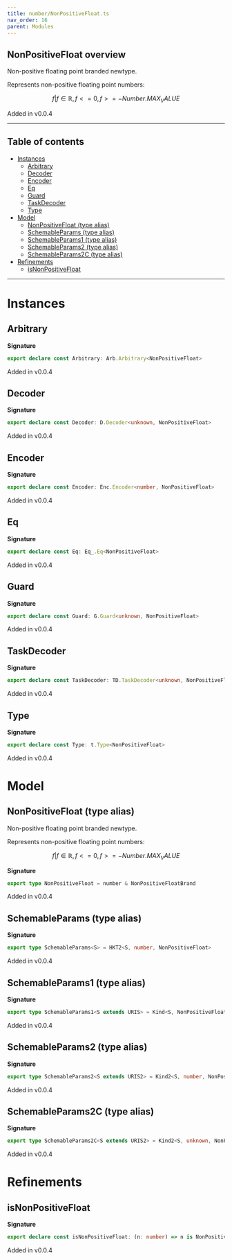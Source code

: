 ```yaml
---
title: number/NonPositiveFloat.ts
nav_order: 16
parent: Modules
---
```


## NonPositiveFloat overview

Non-positive floating point branded newtype.

Represents non-positive floating point numbers:

```math
 { f | f ∈ ℝ, f <= 0, f >= -Number.MAX_VALUE }
```

Added in v0.0.4

---

<h2 class="text-delta">Table of contents</h2>

- [Instances](#instances)
  - [Arbitrary](#arbitrary)
  - [Decoder](#decoder)
  - [Encoder](#encoder)
  - [Eq](#eq)
  - [Guard](#guard)
  - [TaskDecoder](#taskdecoder)
  - [Type](#type)
- [Model](#model)
  - [NonPositiveFloat (type alias)](#nonpositivefloat-type-alias)
  - [SchemableParams (type alias)](#schemableparams-type-alias)
  - [SchemableParams1 (type alias)](#schemableparams1-type-alias)
  - [SchemableParams2 (type alias)](#schemableparams2-type-alias)
  - [SchemableParams2C (type alias)](#schemableparams2c-type-alias)
- [Refinements](#refinements)
  - [isNonPositiveFloat](#isnonpositivefloat)

---

# Instances

## Arbitrary

**Signature**

```ts
export declare const Arbitrary: Arb.Arbitrary<NonPositiveFloat>
```

Added in v0.0.4

## Decoder

**Signature**

```ts
export declare const Decoder: D.Decoder<unknown, NonPositiveFloat>
```

Added in v0.0.4

## Encoder

**Signature**

```ts
export declare const Encoder: Enc.Encoder<number, NonPositiveFloat>
```

Added in v0.0.4

## Eq

**Signature**

```ts
export declare const Eq: Eq_.Eq<NonPositiveFloat>
```

Added in v0.0.4

## Guard

**Signature**

```ts
export declare const Guard: G.Guard<unknown, NonPositiveFloat>
```

Added in v0.0.4

## TaskDecoder

**Signature**

```ts
export declare const TaskDecoder: TD.TaskDecoder<unknown, NonPositiveFloat>
```

Added in v0.0.4

## Type

**Signature**

```ts
export declare const Type: t.Type<NonPositiveFloat>
```

Added in v0.0.4

# Model

## NonPositiveFloat (type alias)

Non-positive floating point branded newtype.

Represents non-positive floating point numbers:

```math
 { f | f ∈ ℝ, f <= 0, f >= -Number.MAX_VALUE }
```

**Signature**

```ts
export type NonPositiveFloat = number & NonPositiveFloatBrand
```

Added in v0.0.4

## SchemableParams (type alias)

**Signature**

```ts
export type SchemableParams<S> = HKT2<S, number, NonPositiveFloat>
```

Added in v0.0.4

## SchemableParams1 (type alias)

**Signature**

```ts
export type SchemableParams1<S extends URIS> = Kind<S, NonPositiveFloat>
```

Added in v0.0.4

## SchemableParams2 (type alias)

**Signature**

```ts
export type SchemableParams2<S extends URIS2> = Kind2<S, number, NonPositiveFloat>
```

Added in v0.0.4

## SchemableParams2C (type alias)

**Signature**

```ts
export type SchemableParams2C<S extends URIS2> = Kind2<S, unknown, NonPositiveFloat>
```

Added in v0.0.4

# Refinements

## isNonPositiveFloat

**Signature**

```ts
export declare const isNonPositiveFloat: (n: number) => n is NonPositiveFloat
```

Added in v0.0.4
